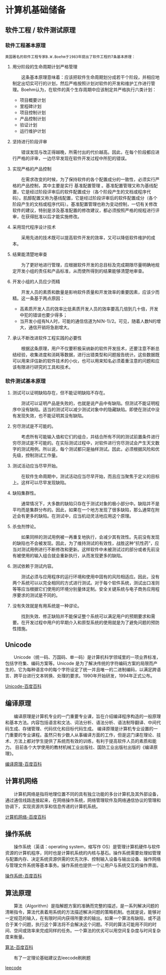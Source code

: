 # 计算机基础储备

## 软件工程 / 软件测试原理

### 软件工程基本原理

    美国著名的软件工程专家B.W.Boehm于1983年提出了软件工程的7条基本原理：

1. 用分阶段的生命周期计划严格管理

    &ensp;&ensp;&ensp;&ensp;这条基本原理意味着：应该把软件生命周期划分成若干个阶段，并相应地制定出切实可行的计划，然后严格按照计划对软件的开发和维护工作进行管理。Boehm认为，在软件的真个生存周期中应该制定并严格执行六类计划：
    * 项目概要计划
    * 里程碑计划
    * 项目控制计划
    * 产品控制计划
    * 验证计划
    * 运行维护计划

2. 坚持进行阶段评审

    &ensp;&ensp;&ensp;&ensp;错误发现与改正得越晚，所需付出的代价越高。因此，在每个阶段都应进行严格的评审，一边尽早发现在软件开发过程中所犯的错误。

3. 实现严格的产品控制

    &ensp;&ensp;&ensp;&ensp;在需求改变的时候，为了保持软件的各个配置成分的一致性，必须实行严格的产品控制，其中主要是实行 基准配置管理 。基准配置管理又称为基线配置，它是经过阶段评审后的软件配置成分（各个阶段产生的文档或程序代码）。肌醇配置又称为基线配置，它是经过阶段评审后的软件配置成分（各个阶段产生的文档或程序代码）。基准配置管理也称为变动控制，一切有关修改软件的建议，特别是涉及基准配置的修改建议，都必须按照严格的规程进行评审，在获得批准以后才能实施修改。
4. 采用现代程序设计技术

    &ensp;&ensp;&ensp;&ensp;采用先进的技术既可以提高软件开发的效率，又可以降低软件维护的成本。
5. 结果能清楚地审查

    &ensp;&ensp;&ensp;&ensp;为了更好地进行管理，应根据软件开发的总目标及完成期限尽量明确地规定开发小组的责任和产品标准，从而使所得到的结果能够清楚地审查。
6. 开发小组的人员应少而精

    &ensp;&ensp;&ensp;&ensp;开发人员的素质和数量是影响软件质量和开发效率的重要因素，应该少而精。这一条基于两点原因：
    * 高素质开发人员的效率比低素质开发人员的效率要高几倍到几十倍，开发中犯的错误也要少得多；
    * 当开发小组有N人时，可能的通信信道为N(N-1)/2。可见，随着人数N的增大，通信开销将急剧增大。

7. 承认不断改进软件工程实践的必要性

    &ensp;&ensp;&ensp;&ensp;根据这条原理，用户不仅要积极采纳新的软件开发技术，还要注意不断总结经验，收集进度和消耗等数据，进行出错类型和问题报告统计。这些数据既可以用来评估新的软件技术的小伙，也可以用来知名必须着重注意的问题和应该有限进行研究的工具和技术。

### 软件测试基本原理

1. 测试可以证明缺陷存在，但不能证明缺陷不存在。

    &ensp;&ensp;&ensp;&ensp;测试可以证明产品是失败的，也就是说产品中有缺陷。但测试不能证明程序中没有缺陷。适当的测试可以减少测试对象中的隐藏缺陷。即使在测试中没有发现失效，也不能证明其没有缺陷。

2. 穷尽测试是不可能的。

    &ensp;&ensp;&ensp;&ensp;考虑所有可能输入值和它们的组合，并结合所有不同的测试前置条件进行穷尽测试是不可能的。在实际测试过程中，对软件进行穷尽测试会产生天文数字的测试用例。所以说，每个测试都只是抽样测试。因此，必须根据风险和优先级，控制测试工作量。

3. 测试活动应当尽早开始。

    &ensp;&ensp;&ensp;&ensp;在软件生命周期中，测试活动应当尽早开始，而且应当聚焦于定义的目标上。这样可以尽早发现缺陷。

4. 缺陷集群性。

    &ensp;&ensp;&ensp;&ensp;通常情况下，大多数的缺陷只存在于测试对象的极小部分中。缺陷并不是平均而是集群分布的。因此，如果在一个地方发现了很多缺陷，那么通常在附近会有更多的缺陷。在测试中，应当机动灵活地应用这个原理。


5. 杀虫剂悖论。

    &ensp;&ensp;&ensp;&ensp;如果同样的测试用例被一再重复地执行，会减少其有效性。先前没有发现的缺陷也不会被发现。因此，为了维持测试的有效性，战胜这种“抗性药”，应当对测试用例进行不断修改和更新。这样软件中未被测试过的部分或者先前没有被使用的输入组合就会重新执行，从而发现更多的缺陷。

 
6. 测试依赖于测试内容。

    &ensp;&ensp;&ensp;&ensp;测试必须与应用程序的运行环境和使用中固有的风险相适应。因此，没有两个系统可以以完全相同的方式进行测试。对于每个软件系统，测试出口准则等等应当根据它们使用的环境分别量体定制。安全关键系统与电子商务应用程序要求的测试是不同的。

 
7. 没有失效就是有用系统是一种谬论。

    &ensp;&ensp;&ensp;&ensp;找到失效、修正缺陷并不能保证整个系统可以满足用户的预期要求和需要。在开发过程中用户的早期介入和原型系统的使用就是为了避免问题的预防性措施。

## Unicode

&ensp;&ensp;&ensp;&ensp;Unicode（统一码、万国码、单一码）是计算机科学领域里的一项业界标准，包括字符集、编码方案等。Unicode 是为了解决传统的字符编码方案的局限而产生的，它为每种语言中的每个字符设定了统一并且唯一的二进制编码，以满足跨语言、跨平台进行文本转换、处理的要求。1990年开始研发，1994年正式公布。

[Unicode-百度百科](https://baike.baidu.com/item/Unicode/750500?fr=aladdin)

## 编译原理

&ensp;&ensp;&ensp;&ensp;编译原理是计算机专业的一门重要专业课，旨在介绍编译程序构造的一般原理和基本方法。内容包括语言和文法、词法分析、语法分析、语法制导翻译、中间代码生成、存储管理、代码优化和目标代码生成。 编译原理是计算机专业设置的一门重要的专业课程。虽然只有少数人从事编译方面的工作，但是这门课在理论、技术、方法上都对学生提供了系统而有效的训练，有利于提高软件人员的素质和能力。 目前各个大学使用的教材机械工业出版社、国防工业出版社出版的《编译原理》。

[编译原理-百度百科](https://baike.baidu.com/item/%E7%BC%96%E8%AF%91%E5%8E%9F%E7%90%86/4194?fr=aladdin)

## 计算机网络

&ensp;&ensp;&ensp;&ensp;计算机网络是指将地理位置不同的具有独立功能的多台计算机及其外部设备，通过通信线路连接起来，在网络操作系统，网络管理软件及网络通信协议的管理和协调下，实现资源共享和信息传递的计算机系统。

[计算机网络-百度百科](https://baike.baidu.com/item/%E8%AE%A1%E7%AE%97%E6%9C%BA%E7%BD%91%E7%BB%9C/18763?fr=aladdin)

## 操作系统

&ensp;&ensp;&ensp;&ensp;操作系统（英语：operating system，缩写作 OS）是管理计算机硬件与软件资源的计算机程序，同时也是计算机系统的内核与基石。操作系统需要处理如管理与配置内存、决定系统资源供需的优先次序、控制输入设备与输出设备、操作网络与管理文件系统等基本事务。操作系统也提供一个让用户与系统交互的操作界面。

[操作系统-百度百科](https://baike.baidu.com/item/%E8%AE%A1%E7%AE%97%E6%9C%BA%E7%BD%91%E7%BB%9C/18763?fr=aladdin)

## 算法原理

&ensp;&ensp;&ensp;&ensp;算法（Algorithm）是指解题方案的准确而完整的描述，是一系列解决问题的清晰指令，算法代表着用系统的方法描述解决问题的策略机制。也就是说，能够对一定规范的输入，在有限时间内获得所要求的输出。如果一个算法有缺陷，或不适合于某个问题，执行这个算法将不会解决这个问题。不同的算法可能用不同的时间、空间或效率来完成同样的任务。一个算法的优劣可以用空间复杂度与时间复杂度来衡量。

[算法-百度百科](https://baike.baidu.com/item/%E7%AE%97%E6%B3%95/209025?fr=aladdin)

&ensp;&ensp;&ensp;&ensp;有了一定理论基础建议去leecode刷刷题

[leecode](https://leetcode-cn.com/problemset/all/)